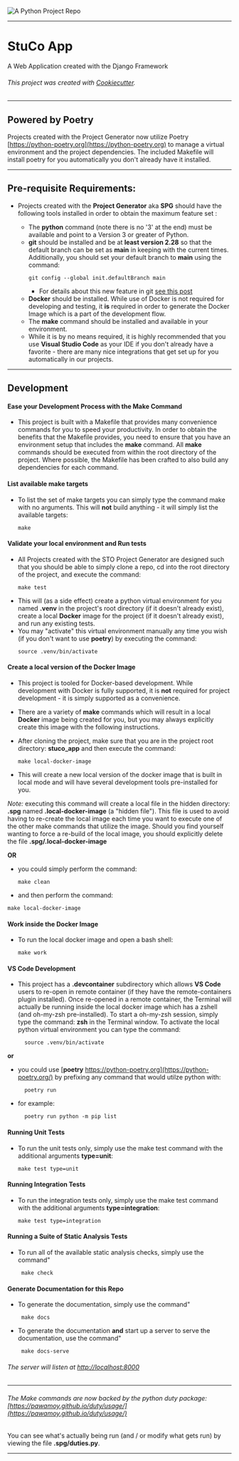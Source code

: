 ![A Python Project Repo](https://www.python.org/static/community_logos/python-logo-master-v3-TM-flattened.png)

---

# StuCo App

A Web Application created with the Django Framework

###### This project was created with [Cookiecutter](https://github.com/audreyr/cookiecutter).

---

## Powered by Poetry

Projects created with the Project Generator now utilize Poetry
[https://python-poetry.org](https://python-poetry.org)
to manage a virtual environment and the project dependencies. The included Makefile will install poetry for you automatically you don't already have it installed.

---

## Pre-requisite Requirements:

- Projects created with the **Project Generator** aka **SPG** should have the following tools installed in order to obtain the maximum feature set :

  - The **python** command (note there is no '3' at the end) must be available and point to a Version 3 or greater of Python.
  - **git** should be installed and be at **least version 2.28** so that the default branch can be set as **main** in keeping with the current times. Additionally, you should set your default branch to **main** using the command:
    ```
    git config --global init.defaultBranch main
    ```
    - For details about this new feature in git [see this post](https://www.kunal-chowdhury.com/2020/07/git-default-branch.html)
  - **Docker** should be installed. While use of Docker is not required for developing and testing, it **is** required in order to generate the Docker Image which is a part of the development flow.
  - The **make** command should be installed and available in your environment.
  - While it is by no means required, it is highly recommended that you use **Visual Studio Code** as your IDE if you don't already have a favorite - there are many nice integrations that get set up for you automatically in our projects.

---

## Development

#### Ease your Development Process with the Make Command

- This project is built with a Makefile that provides many convenience commands for you to speed your productivity. In order to obtain the benefits that the Makefile provides, you need to ensure that you have an environment setup that includes the **make** command. All **make** commands should be executed from within the root directory of the project. Where possible, the Makefile has been crafted to also build any dependencies for each command.

#### List available make targets

- To list the set of make targets you can simply type the command make with no arguments. This will **not** build anything - it will simply list the available targets:
  ```
  make
  ```

#### Validate your local environment and Run tests

- All Projects created with the STO Project Generator are designed such that you should be able to simply clone a repo, cd into the root directory of the project, and execute the command:
  ```
  make test
  ```
- This will (as a side effect) create a python virtual environment for you named **.venv** in the project's root directory (if it doesn't already exist), create a local **Docker** image for the project (if it doesn't already exist), and run any existing tests.
- You may "activate" this virtual environment manually any time you wish (if you don't want to use **poetry**) by executing the command:
  ```
  source .venv/bin/activate
  ```

#### Create a local version of the Docker Image

- This project is tooled for Docker-based development. While development with Docker is fully supported, it is **not** required for project development - it is simply supported as a convenience.

- There are a variety of **make** commands which will result in a local **Docker** image being created for you, but you may always explicitly create this image with the following instructions.

- After cloning the project, make sure that you are in the project root directory: **stuco_app** and then execute the command:

  ```
  make local-docker-image
  ```

- This will create a new local version of the docker image that is built in local mode and will have several development tools pre-installed for you.

_Note:_ executing this command will create a local file in the hidden directory: **.spg** named **.local-docker-image** (a "hidden file"). This file is used to avoid having to re-create the local image each time you want to execute one of the other make commands that utilize the image. Should you find yourself wanting to force a re-build of the local image, you should explicitly delete the file **.spg/.local-docker-image**

**OR**

- you could simply perform the command:

  ```
  make clean
  ```

- and then perform the command:

```
make local-docker-image
```

#### Work inside the Docker Image

- To run the local docker image and open a bash shell:
  ```
  make work
  ```

#### VS Code Development

- This project has a **.devcontainer** subdirectory which allows **VS Code** users to re-open in remote container (if they have the remote-containers plugin installed). Once re-opened in a remote container, the Terminal will actually be running inside the local docker image which has a zshell (and oh-my-zsh pre-installed). To start a oh-my-zsh session, simply type the command: **zsh** in the Terminal window. To activate the local python virtual environment you can type the command:
  ```
    source .venv/bin/activate
  ```

**or**

- you could use [**poetry** https://python-poetry.org](https://python-poetry.org/) by prefixing any command that would utilze python with:

  ```
    poetry run
  ```

- for example:
  ```
    poetry run python -m pip list
  ```

#### Running Unit Tests

- To run the unit tests only, simply use the make test command with the additional arguments **type=unit**:
  ```
  make test type=unit
  ```

#### Running Integration Tests

- To run the integration tests only, simply use the make test command with the additional arguments **type=integration**:
  ```
  make test type=integration
  ```

#### Running a Suite of Static Analysis Tests

- To run all of the available static analysis checks, simply use the command"
  ```
   make check
  ```

#### Generate Documentation for this Repo

- To generate the documentation, simply use the command"

  ```
   make docs
  ```

- To generate the documentation **and** start up a server to serve the documentation, use the command"

  ```
   make docs-serve
  ```

###### The server will listen at [http://localhost:8000](http://localhost:8000)

---

###### The Make commands are now backed by the python duty package: [https://pawamoy.github.io/duty/usage/](https://pawamoy.github.io/duty/usage/)

You can see what's actually being run (and / or modify what gets run) by viewing the file **.spg/duties.py**.

---
